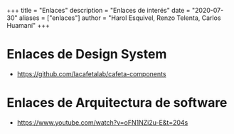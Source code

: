 +++
title = "Enlaces"
description = "Enlaces de interés"
date = "2020-07-30"
aliases = ["enlaces"]
author = "Harol Esquivel, Renzo Telenta, Carlos Huamaní"
+++

# Enlaces de Design System

* https://github.com/lacafetalab/cafeta-components

# Enlaces de Arquitectura de software

* https://www.youtube.com/watch?v=oFN1NZi2u-E&t=204s
